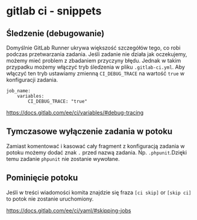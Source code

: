 # gitlab ci - snippets

## Śledzenie (debugowanie)
Domyślnie GitLab Runner ukrywa większość szczegółów tego, co robi podczas przetwarzania zadania.
Jeśli zadanie nie działa jak oczekujemy, możemy mieć problem z zbadaniem przyczyny błędu.
Jednak w takim przypadku możemy włączyć tryb śledzenia w pliku `.gitlab-ci.yml`.
Aby włączyć ten tryb ustawiamy zmienną `CI_DEBUG_TRACE` na wartość `true` w konfiguracji zadania.

```
job_name:
    variables:
        CI_DEBUG_TRACE: "true"
```

https://docs.gitlab.com/ee/ci/variables/#debug-tracing

## Tymczasowe wyłączenie zadania w potoku

Zamiast komentować i kasować cały fragment z konfiguracją zadania w potoku możemy dodać znak `.` przed nazwą zadania.
Np. `.phpunit`.Dzięki temu zadanie `phpunit` nie zostanie wywołane.

## Pominięcie potoku

Jeśli w treści wiadomości komita znajdzie się fraza `[ci skip]` or `[skip ci]` to potok nie zostanie uruchomiony.

https://docs.gitlab.com/ee/ci/yaml/#skipping-jobs

